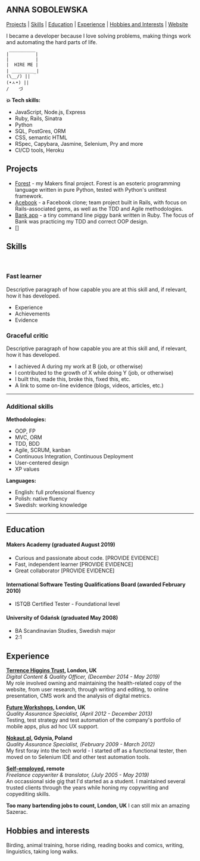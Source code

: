 ## ANNA SOBOLEWSKA

[Projects](#projects) | [Skills](#skills) | [Education](#education) | [Experience](#experience) | [Hobbies and Interests](#hobbies-and-interests) | [Website](url)

I became a developer because I love solving problems, making things work and automating the hard parts of life.


```
|￣￣￣￣￣￣|
|          |
|  HIRE ME |
| ＿＿＿＿＿_| 
(\__/) || 
(•ㅅ•) || 
/ 　 づ
```


**💥 Tech skills:**  
* JavaScript, Node.js, Express    
* Ruby, Rails, Sinatra   
* Python  
* SQL, PostGres, ORM  
* CSS, semantic HTML 
* RSpec, Capybara, Jasmine, Selenium, Pry and more
* CI/CD tools, Heroku

## Projects

* [Forest](https://github.com/lucianmot/f.rest) - my Makers final project. Forest is an esoteric programming language written in pure Python, tested with Python's unittest framework.
* [Acebook](https://github.com/bengscott2/acebook-livewire) - a Facebook clone; team project built in Rails, with focus on Rails-associated gems, as well as the TDD and Agile methodologies.
* [Bank app](https://github.com/aniasobo/tech-test-bank) - a tiny command line piggy bank written in Ruby. The focus of Bank was practicing my TDD and correct OOP design.
* []

## Skills


<a href="https://sourcerer.io/aniasobo"><img src="https://img.shields.io/badge/JavaScript-144%20commits-orange.svg" alt=""></a> <a href="https://sourcerer.io/aniasobo"><img src="https://img.shields.io/badge/Ruby-348%20commits-orange.svg" alt=""></a> <a href="https://sourcerer.io/aniasobo"><img src="https://img.shields.io/badge/Python-56%20commits-orange.svg" alt=""></a> <a href="https://sourcerer.io/aniasobo"><img src="https://img.shields.io/badge/SQL-90%20commits-orange.svg" alt=""></a> <a href="https://sourcerer.io/aniasobo"><img src="https://img.shields.io/badge/CSS-241%20commits-orange.svg" alt=""></a> <a href="https://sourcerer.io/aniasobo"><img src="https://img.shields.io/badge/HTML-138%20commits-orange.svg" alt=""></a>  

### Fast learner

Descriptive paragraph of how capable you are at this skill and, if relevant, how it has developed.

- Experience
- Achievements
- Evidence

### Graceful critic

Descriptive paragraph of how capable you are at this skill and, if relevant, how it has developed.

- I achieved A during my work at B (job, or otherwise)
- I contributed to the growth of X while doing Y (job, or otherwise)
- I built this, made this, broke this, fixed this, etc.
- A link to some on-line evidence (blogs, videos, articles, etc.)

---

### Additional skills

**Methodologies:**  
* OOP, FP 
* MVC, ORM
* TDD, BDD
* Agile, SCRUM, kanban
* Continuous Integration, Continuous Deployment
* User-centered design
* XP values

**Languages:**   
  * English: full professional fluency
  * Polish: native fluency
  * Swedish: working knowledge

---

## Education

#### Makers Academy (graduated August 2019)

- Curious and passionate about code. [PROVIDE EVIDENCE]
- Fast, independent learner [PROVIDE EVIDENCE]
- Great collaborator [PROVIDE EVIDENCE]

#### International Software Testing Qualifications Board (awarded February 2010) 

- ISTQB Certified Tester - Foundational level  

#### University of Gdańsk (graduated May 2008)

- BA Scandinavian Studies, Swedish major
- 2:1

## Experience

**[Terrence Higgins Trust](https://www.tht.org.uk/), London, UK**      
*Digital Content & Quality Officer, (December 2014 - May 2019)*  
My role involved owning and maintaining the health-related copy of the website, from user research, through writing and editing, to online presentation, CMS work and the analysis of digital metrics.  

**[Future Workshops](https://www.fws.io/), London, UK**    
*Quality Assurance Specialist, (April 2012 - December 2013)*   
Testing, test strategy and test automation of the company's portfolio of mobile apps, plus ad hoc UX support.  

**[Nokaut.pl](http://www.nokaut.pl/), Gdynia, Poland**    
*Quality Assurance Specialist, (February 2009 - March 2012)*  
My first foray into the tech world - I started off as a functional tester, then moved on to Selenium IDE and other test automation tools.  

**[Self-employed](https://www.upwork.com/o/profiles/users/_~018800be9d6c5bc584/), remote**    
*Freelance copywriter & translator, (July 2005 - May 2019)*  
An occassional side gig that I'd started as a student. I maintained several trusted clients through the years while honing my copywriting and copyediting skills.  

**Too many bartending jobs to count, London, UK**
I can still mix an amazing Sazerac.  

## Hobbies and interests

Birding, animal training, horse riding, reading books and comics, writing, linguistics, taking long walks.